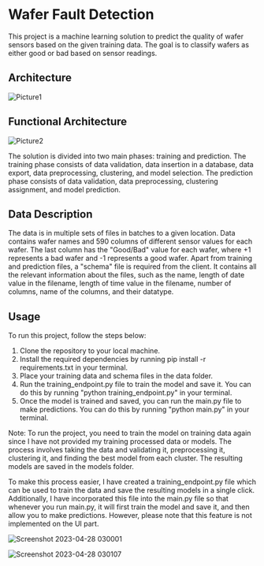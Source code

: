 # Wafer Fault Detection

This project is a machine learning solution to predict the quality of wafer sensors based on the given training data. The goal is to classify wafers as either good or bad based on sensor readings.

## Architecture

![Picture1](https://user-images.githubusercontent.com/78642104/234994604-1956dca4-c15e-470d-b333-6f67dc57f7ac.jpg)

## Functional Architecture

![Picture2](https://user-images.githubusercontent.com/78642104/234994730-fe171e39-504d-4c82-bd3f-7f62b382086a.png)

The solution is divided into two main phases: training and prediction. The training phase consists of data validation, data insertion in a database, data export, data preprocessing, clustering, and model selection. The prediction phase consists of data validation, data preprocessing, clustering assignment, and model prediction.

## Data Description

The data is in multiple sets of files in batches to a given location. Data contains wafer names and 590 columns of different sensor values for each wafer. The last column has the "Good/Bad" value for each wafer, where +1 represents a bad wafer and -1 represents a good wafer. Apart from training and prediction files, a "schema" file is required from the client. It contains all the relevant information about the files, such as the name, length of date value in the filename, length of time value in the filename, number of columns, name of the columns, and their datatype.

## Usage
To run this project, follow the steps below:

1. Clone the repository to your local machine.
2. Install the required dependencies by running pip install -r requirements.txt in your terminal.
3. Place your training data and schema files in the data folder.
4. Run the training_endpoint.py file to train the model and save it. You can do this by running "python training_endpoint.py" in your terminal.
5. Once the model is trained and saved, you can run the main.py file to make predictions. You can do this by running "python main.py" in your terminal.

Note: To run the project, you need to train the model on training data again since I have not provided my training processed data or models. The process involves taking the data and validating it, preprocessing it, clustering it, and finding the best model from each cluster. The resulting models are saved in the models folder.

To make this process easier, I have created a training_endpoint.py file which can be used to train the data and save the resulting models in a single click. Additionally, I have incorporated this file into the main.py file so that whenever you run main.py, it will first train the model and save it, and then allow you to make predictions. However, please note that this feature is not implemented on the UI part.

![Screenshot 2023-04-28 030001](https://user-images.githubusercontent.com/78642104/234997657-e326e490-d513-4ed7-8b92-31dc7ee3408c.png)

![Screenshot 2023-04-28 030107](https://user-images.githubusercontent.com/78642104/234997681-8843a7ad-8b2c-4e6a-b6aa-f49bdd72e6e5.png)
